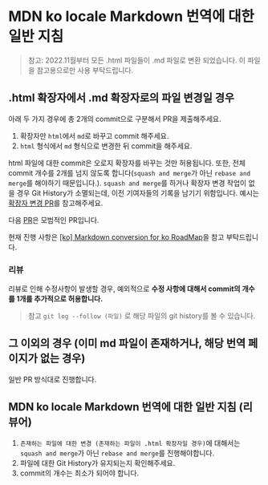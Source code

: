 # MDN ko locale Markdown 번역에 대한 일반 지침

> 참고: 2022.11월부터 모든 .html 파일들이 .md 파일로 변환 되었습니다. 이 파일을 참고용으로만 사용 부탁드립니다.

## .html 확장자에서 .md 확장자로의 파일 변경일 경우

아래 두 가지 경우에 총 2개의 commit으로 구분해서 PR을 제출해주세요.

1. 확장자만 `html`에서 `md`로 바꾸고 commit 해주세요.
2. `html` 형식에서 `md` 형식으로 변경한 뒤 commit을 해주세요.

html 파일에 대한 commit은 오로지 확장자를 바꾸는 것만 허용됩니다. 또한, 전체 commit 개수를 2개를 넘지 않도록 합니다(`squash and merge`가 아닌 `rebase and merge`를 해야하기 때문입니다.). `squash and merge`를 하거나 확장자 변경 작업이 없을 경우 Git History가 소멸되는데, 이전 기여자들의 기록을 남기기 위함입니다. 예시는 [확장자 변경 PR](https://github.com/mdn/translated-content/pull/1769/commits/c7937cf2194d218d98394cd7f5f8acebd2e88aa0)를 참고해주세요.

다음 [PR](https://github.com/mdn/translated-content/pull/1771)은 모범적인 PR입니다.

현재 진행 사항은 [[ko] Markdown conversion for ko RoadMap](https://github.com/mdn/translated-content/issues/2894)을 참고 부탁드립니다.

### 리뷰

리뷰로 인해 수정사항이 발생할 경우, 예외적으로 **수정 사항에 대해서 commit의 개수를 1개를 추가적으로 허용합니다.**

> 참고
> `git log --follow (파일)` 로 해당 파일의 git history를 볼 수 있습니다.

## 그 이외의 경우 (이미 md 파일이 존재하거나, 해당 번역 페이지가 없는 경우)

일반 PR 방식대로 진행합니다.

## MDN ko locale Markdown 번역에 대한 일반 지침 (리뷰어)

1. `존재하는 파일에 대한 변경 (존재하는 파일이 .html 확장자일 경우)`에 대해서는 `squash and merge`가 아닌 `rebase and merge`를 진행해야합니다.
2. 파일에 대한 Git History가 유지되는지 확인해주세요.
3. commit의 개수는 최소가 되어야 합니다.
